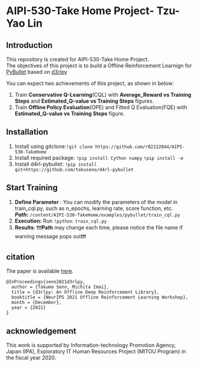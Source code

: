# AIPI-530-Take Home Project- Tzu-Yao Lin

## Introduction

This repository is created for AIPI-530-Take Home Project.  
The objectives of this project is to build a Offline Reinforcement Learnign for [PyBullet](https://pybullet.org/wordpress/) based on [d3rlpy](https://d3rlpy.readthedocs.io/en/v0.91/)

You can expect two achievements of this project, as shown in below:  
1. Train **Conservative Q-Learning**(CQL) with **Average_Reward vs Training Steps** and **Estimated_Q-value vs Training Steps** figures.
2. Train **Offline Policy Evaluation**(OPE) and Fitted Q Evaluation(FQE) with **Estimated_Q-value vs Training Steps** figure.
 
## Installation
1. Install using gitclone:```!git clone https://github.com/r02222044/AIPI-530-TakeHome```
2. Install required package: ```!pip install Cython numpy``` ```!pip install -e``` 
3. Install d4rl-pybullet: ```!pip install git+https://github.com/takuseno/d4rl-pybullet```

## Start Training
1. **Define Parameter** : You can modify the parameters of the model in train_cql.py, such as n_epochs, learning rate, score function, etc.  
***Path:*** ```/content/AIPI-530-TakeHome/examples/pybullet/train_cql.py```
2. **Execution:** Run ```!python train_cql.py```
3. **Results**: ❗❗❗**Path** may change each time, please notice the file name if warning message pops out❗❗❗

## citation
The paper is available [here](https://arxiv.org/abs/2111.03788).
```
@InProceedings{seno2021d3rlpy,
  author = {Takuma Seno, Michita Imai},
  title = {d3rlpy: An Offline Deep Reinforcement Library},
  booktitle = {NeurIPS 2021 Offline Reinforcement Learning Workshop},
  month = {December},
  year = {2021}
}
```

## acknowledgement
This work is supported by Information-technology Promotion Agency, Japan
(IPA), Exploratory IT Human Resources Project (MITOU Program) in the fiscal
year 2020.
